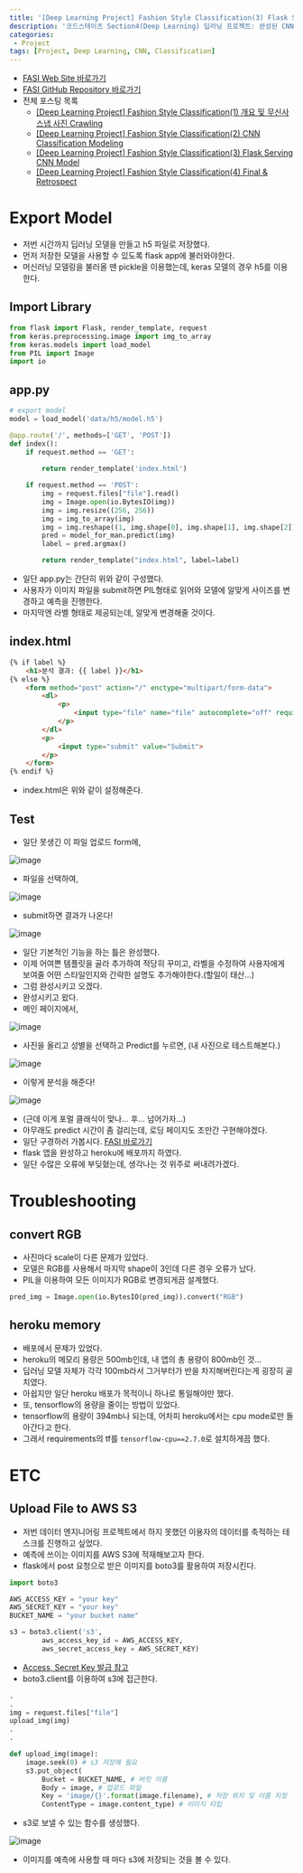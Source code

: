 ```yaml
---
title: '[Deep Learning Project] Fashion Style Classification(3) Flask Serving CNN Model'
description: '코드스테이츠 Section4(Deep Learning) 딥러닝 프로젝트: 완성된 CNN 모델 Flask를 사용하여 Serving 후 Heroku 배포'
categories:
 - Project
tags: [Project, Deep Learning, CNN, Classification]
---
```


- [FASI Web Site 바로가기](https://fasi.herokuapp.com/)
- [FASI GitHub Repository 바로가기](https://github.com/6mini/fasi)
- 전체 포스팅 목록
    - [[Deep Learning Project] Fashion Style Classification(1) 개요 및 무신사 스냅 사진 Crawling](https://6mini.github.io/project/2021/11/13/fasi/)
    - [[Deep Learning Project] Fashion Style Classification(2) CNN Classification Modeling](https://6mini.github.io/project/2021/11/14/fasi2/)
    - [[Deep Learning Project] Fashion Style Classification(3) Flask Serving CNN Model](https://6mini.github.io/project/2021/11/15/fasi3/)
    - [[Deep Learning Project] Fashion Style Classification(4) Final & Retrospect](https://6mini.github.io/category/#/Project)

# Export Model
- 저번 시간까지 딥러닝 모델을 만들고 h5 파일로 저장했다.
- 먼저 저장한 모델을 사용할 수 있도록 flask app에 불러와야한다.
- 머신러닝 모델링을 불러올 땐 pickle을 이용했는데, keras 모델의 경우 h5를 이용한다.

## Import Library

```py
from flask import Flask, render_template, request
from keras.preprocessing.image import img_to_array
from keras.models import load_model
from PIL import Image
import io
```

## app.py

```py
# export model
model = load_model('data/h5/model.h5')

@app.route('/', methods=['GET', 'POST'])
def index():
    if request.method == 'GET':
        
        return render_template('index.html')

    if request.method == 'POST':
        img = request.files["file"].read()
        img = Image.open(io.BytesIO(img))
        img = img.resize((256, 256))
        img = img_to_array(img)
        img = img.reshape((1, img.shape[0], img.shape[1], img.shape[2]))
        pred = model_for_man.predict(img)
        label = pred.argmax()

        return render_template("index.html", label=label)
```

- 일단 app.py는 간단히 위와 같이 구성했다.
- 사용자가 이미지 파일을 submit하면 PIL형태로 읽어와 모델에 알맞게 사이즈를 변경하고 예측을 진행한다.
- 마지막엔 라벨 형태로 제공되는데, 알맞게 변경해줄 것이다.

## index.html

```html
{% if label %}
    <h1>분석 결과: {{ label }}</h1>
{% else %}
    <form method="post" action="/" enctype="multipart/form-data">
        <dl>
            <p>
                <input type="file" name="file" autocomplete="off" required>
            </p>
        </dl>
        <p>
            <input type="submit" value="Submit">
        </p>
    </form>
{% endif %}
```

- index.html은 위와 같이 설정해준다.

## Test
- 일단 못생긴 이 파일 업로드 form에,

![image](https://user-images.githubusercontent.com/79494088/140683412-b8183707-650b-4653-8a96-5409b3e5689b.png)

- 파일을 선택하여,

![image](https://user-images.githubusercontent.com/79494088/140683453-40f2f659-b04b-4f59-95c6-c300e54bb2bc.png)

- submit하면 결과가 나온다!

![image](https://user-images.githubusercontent.com/79494088/140683593-959ca6da-8886-42fb-b694-2dbba6b9cf2d.png)

- 일단 기본적인 기능을 하는 틀은 완성했다.
- 이제 어여쁜 템플릿을 골라 추가하여 적당히 꾸미고, 라벨을 수정하여 사용자에게 보여줄 어떤 스타일인지와 간략한 설명도 추가해야한다.(할일이 태산...)
- 그럼 완성시키고 오겠다.
- 완성시키고 왔다.
- 메인 페이지에서,

![image](https://user-images.githubusercontent.com/79494088/140940788-dfecacf8-93fe-4ab6-9f15-cf1008b9f281.png)

- 사진을 올리고 성별을 선택하고 Predict를 누르면, (내 사진으로 테스트해본다.)

![image](https://user-images.githubusercontent.com/79494088/140940970-e7f4a983-6466-438b-bb49-758505e17ee3.png)

- 이렇게 분석을 해준다!

![image](https://user-images.githubusercontent.com/79494088/140941221-1e851e3c-55ec-4461-8233-b42862767faa.png)

- (근데 이게 포멀 클래식이 맞나... 후... 넘어가자...)
- 아무래도 predict 시간이 좀 걸리는데, 로딩 페이지도 조만간 구현해야겠다.
- 일단 구경하러 가봅시다. [FASI 바로가기](https://fasi.herokuapp.com/)
- flask 앱을 완성하고 heroku에 배포까지 하였다.
- 일단 수많은 오류에 부딪혔는데, 생각나는 것 위주로 써내려가겠다.

# Troubleshooting

## convert RGB
- 사진마다 scale이 다른 문제가 있었다.
- 모델은 RGB를 사용해서 마지막 shape이 3인데 다른 경우 오류가 났다.
- PIL을 이용하여 모든 이미지가 RGB로 변경되게끔 설계했다.

```py
pred_img = Image.open(io.BytesIO(pred_img)).convert("RGB")
```

## heroku memory
- 배포에서 문제가 있었다.
- heroku의 메모리 용량은 500mb인데, 내 앱의 총 용량이 800mb인 것...
- 딥러닝 모델 자체가 각각 100mb라서 그거부터가 반을 차지해버린다는게 굉장히 골치였다.
- 아쉽지만 일단 heroku 배포가 목적이니 하나로 통일해야만 했다.
- 또, tensorflow의 용량을 줄이는 방법이 있었다.
- tensorflow의 용량이 394mb나 되는데, 어차피 heroku에서는 cpu mode로만 돌아간다고 한다.
- 그래서 requirements의 tf를 `tensorflow-cpu==2.7.0`로 설치하게끔 했다.

# ETC

## Upload File to AWS S3 
- 저번 데이터 엔지니어링 프로젝트에서 하지 못했던 이용자의 데이터를 축적하는 테스크를 진행하고 싶었다.
- 예측에 쓰이는 이미지를 AWS S3에 적재해보고자 한다.
- flask에서 post 요청으로 받은 이미지를 boto3를 활용하여 저장시킨다.

```py
import boto3

AWS_ACCESS_KEY = "your key"
AWS_SECRET_KEY = "your key"
BUCKET_NAME = "your bucket name"

s3 = boto3.client('s3',
        aws_access_key_id = AWS_ACCESS_KEY,
        aws_secret_access_key = AWS_SECRET_KEY)
```

- [Access, Secret Key 발급 참고](https://loy124.tistory.com/204)
- boto3.client를 이용하여 s3에 접근한다.

```py
.
.
img = request.files["file"]
upload_img(img)
.
.

def upload_img(image):
    image.seek(0) # s3 저장에 필요
    s3.put_object(
        Bucket = BUCKET_NAME, # 버킷 이름
        Body = image, # 업로드 파일
        Key = 'image/{}'.format(image.filename), # 저장 위치 및 이름 지정
        ContentType = image.content_type) # 이미지 타입
```

- s3로 보낼 수 있는 함수를 생성했다.

![image](https://user-images.githubusercontent.com/79494088/140940536-423919c2-66c3-49c6-8853-c262e22c7888.png)

- 이미지를 예측에 사용할 때 마다 s3에 저장되는 것을 볼 수 있다.